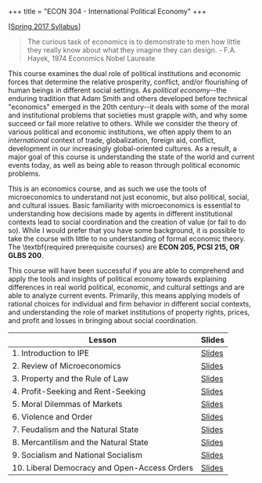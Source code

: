 +++
title = "ECON 304 - International Political Economy"
+++

[[Spring 2017 Syllabus](https://www.dropbox.com/s/6lsoezx3txgb72u/ECON_304_Syllabus_Safner.pdf?dl=0)]

> The curious task of economics is to demonstrate to men how little they really know about what they imagine they can design. - F.A. Hayek, 1974 Economics Nobel Laureate

This course examines the dual role of political institutions and economic forces that determine the relative prosperity, conflict, and/or flourishing of  human beings in different social settings. As *political economy*--the enduring tradition that Adam Smith and others developed before technical "economics" emerged in the 20th century--it deals with some of the moral and institutional problems that societies must grapple with, and why some succeed or fail more relative to others. While we consider the theory of various political and economic institutions, we often apply them to an *international* context of trade, globalization, foreign aid, conflict, development in our increasingly global-oriented cultures. As a result, a major goal of this course is understanding the state of the world and current events today, as well as being able to reason through political economic problems.  

This is an economics course, and as such we use the tools of microeconomics to understand not just economic, but also political, social, and cultural issues. Basic familiarity with microeconomics is essential to understanding how decisions made by agents in different institutional contexts lead to social coordination and the creation of value (or fail to do so). While I would prefer that you have some background, it is possible to take the course with little to no understanding of formal economic theory. The \textbf{required prerequisite courses} are **ECON 205, PCSI 215, OR GLBS 200**. 

This course will have been successful if you are able to comprehend and apply the tools and insights of political economy towards explaining differences in real world political, economic, and cultural settings and are able to analyze current events. Primarily, this means applying models of rational choices for individual and firm behavior in different social contexts, and understanding the role of market institutions of property rights, prices, and profit and losses in bringing about social coordination.

| Lesson  | Slides | 
|---|---|
| 1. Introduction to IPE| [Slides](https://www.dropbox.com/s/4s93w0gcybvdl03/1.%20Intro%20to%20IPE.pdf?dl=0) | 
| 2. Review of Microeconomics | [Slides](https://www.dropbox.com/s/3q9t3zorrtm7bgt/2.%20Review%20of%20Micro.pdf?dl=0) |
| 3. Property and the Rule of Law | [Slides](https://www.dropbox.com/s/5wifldasmv1bunf/3.%20Property%20and%20Rule%20of%20Law.pdf?dl=0) |
| 4. Profit-Seeking and Rent-Seeking | [Slides](https://www.dropbox.com/s/8xaiaz6w1kulvsy/4.%20Profit%20Seeking%20and%20Rent%20Seeking.pdf?dl=0) | 
| 5. Moral Dilemmas of Markets | [Slides](https://www.dropbox.com/s/a7jcbtvax8wpb22/5.%20Moral%20Dilemmas%20of%20Markets.pdf?dl=0) |
| 6. Violence and Order | [Slides](https://www.dropbox.com/s/i5su1q6du45shfm/6.%20Violence%20and%20Order.pdf?dl=0) |
| 7. Feudalism and the Natural State | [Slides](https://www.dropbox.com/s/locztlmptkk9br9/7.%20Feudalism.pdf?dl=0) | 
| 8. Mercantilism and the Natural State | [Slides](https://www.dropbox.com/s/psaqvet3qforwka/8.%20Mercantilism.pdf?dl=0) | 
| 9. Socialism and National Socialism | [Slides](https://www.dropbox.com/s/kpy28u7k1g35u8p/9.%20Socialism.pdf?dl=0) | 
| 10. Liberal Democracy and Open-Access Orders | [Slides](https://www.dropbox.com/s/kpy28u7k1g35u8p/9.%20Socialism.pdf?dl=0) | 
